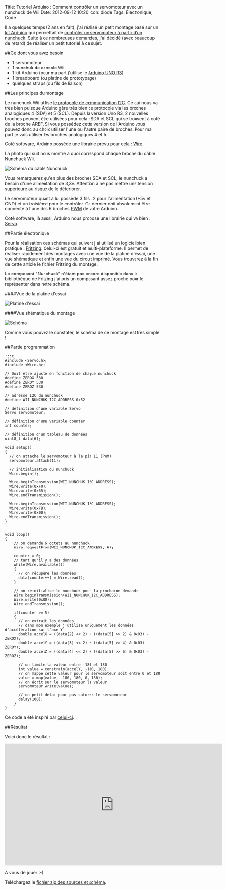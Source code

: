 Title: Tutoriel Arduino : Comment contrôler un servomoteur avec un nunchuck de Wii
Date: 2012-09-12 10:20
Icon: diode
Tags: Electronique, Code

Il a quelques temps (2 ans en fait), j'ai réalisé un petit montage basé sur un [kit Arduino](/arduino.html) qui permettait de [contrôler un servomoteur à partir d'un nunchuck](/premier-montage-arduino-controler-un-servo-moteur-avec-un-nunchuck-wii.html). Suite à de nombreuses demandes, j'ai décidé (avec beaucoup de retard) de réaliser un petit tutoriel à ce sujet.

##Ce dont vous avez besoin

- 1 servomoteur
- 1 nunchuk de console Wii
- 1 kit Arduino (pour ma part j'utilise le [Arduino UNO R3](http://arduino.cc/en/Main/ArduinoBoardUno))
- 1 breadboard (ou platine de prototypage)
- quelques straps (ou fils de liaison)

##Les principes du montage

Le nunchuck Wii utilise [le protocole de communication I2C](http://fr.wikipedia.org/wiki/I2C). Ce qui nous va très bien puisque Arduino gère très bien ce protocole via les broches analogiques 4 (SDA) et 5 (SCL). Depuis la version Uno R3, 2 nouvelles broches peuvent être utilisées pour cela : SDA et SCL qui se trouvent à coté de la broche AREF. Si vous possédez cette version de l'Arduino vous pouvez donc au choix utiliser l'une ou l'autre paire de broches. Pour ma part je vais utiliser les broches analogiques 4 et 5.

Coté software, Arduino possède une librairie prévu pour cela : [Wire](http://arduino.cc/en/Reference/Wire).

La photo qui suit nous montre à quoi correspond chaque broche du câble Nunchuck Wii.

![Schéma du câble Nunchuck](|filename|/images/nunchuck-cable-schema.png)

Vous remarquerez qu'en plus des broches SDA et SCL, le nunchuck a besoin d'une alimentation de 3,3v. Attention à ne pas mettre une tension supérieure au risque de le déteriorer.

Le servomoteur quant à lui possède 3 fils : 2 pour l'alimentation (+5v et GND) et un troisième pour le contrôler. Ce dernier doit absolument être connecté à l'une des 6 broches [PWM](http://fr.wikipedia.org/wiki/Modulation_de_largeur_d'impulsion) de votre Arduino.

Coté software, là aussi, Arduino nous propose une librairie qui va bien : [Servo](http://arduino.cc/en/Reference/Servo).

##Partie électronique

Pour la réalisation des schémas qui suivent j'ai utilisé un logiciel bien pratique : [Fritzing](http://fritzing.org/). Celui-ci est gratuit et multi-plateforme. Il permet de réaliser rapidement des montages avec une vue de la platine d'essai, une vue shématique et enfin une vue du circuit imprimé. Vous trouverez à la fin de cette article le fichier Fritzing du montage.

Le composant "Nunchuck" n'étant pas encore disponible dans la bibliothèque de Fritzing j'ai pris un composant assez proche pour le représenter dans notre schéma.

####Vue de la platine d'essai

![Platine d'essai](|filename|/images/arduino-nunchuck-servo-platine.png)

####Vue shématique du montage

![Schéma](|filename|/images/arduino-nunchuck-servo-schema.png)

Comme vous pouvez le constater, le schéma de ce montage est très simple !

##Partie programmation

    :::c
    #include <Servo.h>;
    #include <Wire.h>;

    // Doit être ajusté en fonction de chaque nunchuck
    #define ZEROX 530
    #define ZEROY 530
    #define ZEROZ 530

    // adresse I2C du nunchuck
    #define WII_NUNCHUK_I2C_ADDRESS 0x52

    // définition d'une variable Servo
    Servo servomoteur;

    // définition d'une variable counter
    int counter;

    // définition d'un tableau de données
    uint8_t data[6];

    void setup()
    {
      // on attache le servomoteur à la pin 11 (PWM)
      servomoteur.attach(11);

      // initialisation du nunchuck
      Wire.begin();

      Wire.beginTransmission(WII_NUNCHUK_I2C_ADDRESS);
      Wire.write(0xF0);
      Wire.write(0x55);
      Wire.endTransmission();

      Wire.beginTransmission(WII_NUNCHUK_I2C_ADDRESS);
      Wire.write(0xFB);
      Wire.write(0x00);
      Wire.endTransmission();
    }


    void loop()
    {
        // on demande 6 octets au nunchuck
        Wire.requestFrom(WII_NUNCHUK_I2C_ADDRESS, 6);

        counter = 0;
        // tant qu'il y a des données
        while(Wire.available())
        {
          // on récupère les données
          data[counter++] = Wire.read();
        }

        // on réinitialise le nunchuck pour la prochaine demande
        Wire.beginTransmission(WII_NUNCHUK_I2C_ADDRESS);
        Wire.write(0x00);
        Wire.endTransmission();

        if(counter >= 5)
        {
          // on extrait les données
          // dans mon exemple j'utilise uniquement les données d'accélération sur l'axe Y
          double accelX = ((data[2] << 2) + ((data[5] >> 2) & 0x03) - ZEROX);
          double accelY = ((data[3] << 2) + ((data[5] >> 4) & 0x03) - ZEROY);
          double accelZ = ((data[4] << 2) + ((data[5] >> 6) & 0x03) - ZEROZ);

          // on limite la valeur entre -180 et 180
          int value = constrain(accelY, -180, 180);
          // on mappe cette valeur pour le servomoteur soit entre 0 et 180
          value = map(value, -180, 180, 0, 180);
          // on écrit sur le servomoteur la valeur
          servomoteur.write(value);

          // un petit delai pour pas saturer le servomoteur
          delay(100);
        }
    }

Ce code a été inspiré par [celui-ci](https://github.com/chrisgilmerproj/WiiChuck).

##Résultat

Voici donc le résultat :


<iframe src="https://player.vimeo.com/video/15865874" width="700" height="393" frameborder="0" webkitallowfullscreen mozallowfullscreen allowfullscreen></iframe>

A vous de jouer :-)


Téléchargez le [fichier zip des sources et schéma](/downloads/wii_nunchuck.zip).
